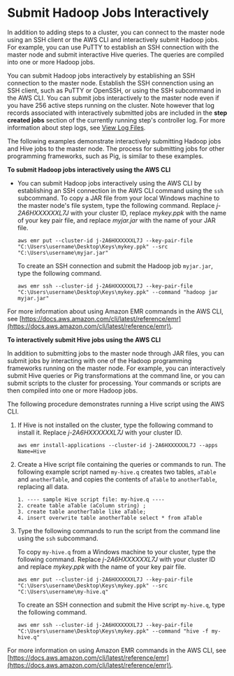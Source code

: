 # Submit Hadoop Jobs Interactively<a name="interactive-jobs"></a>

In addition to adding steps to a cluster, you can connect to the master node using an SSH client or the AWS CLI and interactively submit Hadoop jobs\. For example, you can use PuTTY to establish an SSH connection with the master node and submit interactive Hive queries\. The queries are compiled into one or more Hadoop jobs\. 

You can submit Hadoop jobs interactively by establishing an SSH connection to the master node\. Establish the SSH connenction using an SSH client, such as PuTTY or OpenSSH, or using the SSH subcommand in the AWS CLI\. You can submit jobs interactively to the master node even if you have 256 active steps running on the cluster\. Note however that log records associated with interactively submitted jobs are included in the **step created jobs** section of the currently running step's controller log\. For more information about step logs, see [View Log Files](emr-manage-view-web-log-files.md)\. 

The following examples demonstrate interactively submitting Hadoop jobs and Hive jobs to the master node\. The process for submitting jobs for other programming frameworks, such as Pig, is similar to these examples\. 

**To submit Hadoop jobs interactively using the AWS CLI**
+ You can submit Hadoop jobs interactively using the AWS CLI by establishing an SSH connection in the AWS CLI command using the `ssh` subcommand\. To copy a JAR file from your local Windows machine to the master node's file system, type the following command\. Replace *j\-2A6HXXXXXXL7J* with your cluster ID, replace *mykey\.ppk* with the name of your key pair file, and replace *myjar\.jar* with the name of your JAR file\.

  ```
  aws emr put --cluster-id j-2A6HXXXXXXL7J --key-pair-file "C:\Users\username\Desktop\Keys\mykey.ppk" --src "C:\Users\username\myjar.jar"
  ```

  To create an SSH connection and submit the Hadoop job `myjar.jar`, type the following command\.

  ```
  aws emr ssh --cluster-id j-2A6HXXXXXXL7J --key-pair-file "C:\Users\username\Desktop\Keys\mykey.ppk" --command "hadoop jar myjar.jar"
  ```

For more information about using Amazon EMR commands in the AWS CLI, see [https://docs.aws.amazon.com/cli/latest/reference/emr](https://docs.aws.amazon.com/cli/latest/reference/emr)\.

**To interactively submit Hive jobs using the AWS CLI**

In addition to submitting jobs to the master node through JAR files, you can submit jobs by interacting with one of the Hadoop programming frameworks running on the master node\. For example, you can interactively submit Hive queries or Pig transformations at the command line, or you can submit scripts to the cluster for processing\. Your commands or scripts are then compiled into one or more Hadoop jobs\.

The following procedure demonstrates running a Hive script using the AWS CLI\.

1. If Hive is not installed on the cluster, type the following command to install it\. Replace *j\-2A6HXXXXXXL7J* with your cluster ID\.

   ```
   aws emr install-applications --cluster-id j-2A6HXXXXXXL7J --apps Name=Hive 
   ```

1. Create a Hive script file containing the queries or commands to run\. The following example script named `my-hive.q` creates two tables, `aTable` and `anotherTable`, and copies the contents of `aTable` to `anotherTable`, replacing all data\. 

   ```
   1. ---- sample Hive script file: my-hive.q ----
   2. create table aTable (aColumn string) ;
   3. create table anotherTable like aTable;
   4. insert overwrite table anotherTable select * from aTable
   ```

1. Type the following commands to run the script from the command line using the `ssh` subcommand\. 

   To copy `my-hive.q` from a Windows machine to your cluster, type the following command\. Replace *j\-2A6HXXXXXXL7J* with your cluster ID and replace *mykey\.ppk* with the name of your key pair file\.

   ```
   aws emr put --cluster-id j-2A6HXXXXXXL7J --key-pair-file "C:\Users\username\Desktop\Keys\mykey.ppk" --src "C:\Users\username\my-hive.q"
   ```

   To create an SSH connection and submit the Hive script `my-hive.q`, type the following command\. 

   ```
   aws emr ssh --cluster-id j-2A6HXXXXXXL7J --key-pair-file "C:\Users\username\Desktop\Keys\mykey.ppk" --command "hive -f my-hive.q"
   ```

For more information on using Amazon EMR commands in the AWS CLI, see [https://docs.aws.amazon.com/cli/latest/reference/emr](https://docs.aws.amazon.com/cli/latest/reference/emr)\.